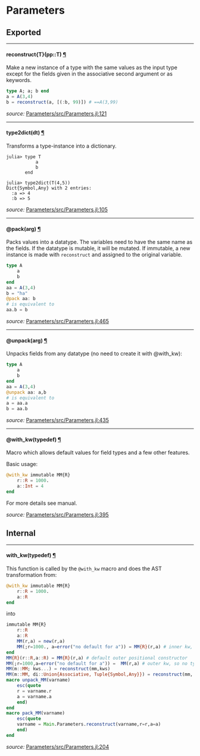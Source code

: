 # Parameters

## Exported

---

<a id="method__reconstruct.1" class="lexicon_definition"></a>
#### reconstruct{T}(pp::T) [¶](#method__reconstruct.1)
Make a new instance of a type with the same values as
the input type except for the fields given in the associative
second argument or as keywords.

```julia
type A; a; b end
a = A(3,4)
b = reconstruct(a, [(:b, 99)]) # ==A(3,99)
```


*source:*
[Parameters/src/Parameters.jl:121](https://github.com/mauro3/Parameters.jl/tree/d47268be8183101ba96fd82a7622be331dd1ab17/src/Parameters.jl#L121)

---

<a id="method__type2dict.1" class="lexicon_definition"></a>
#### type2dict(dt) [¶](#method__type2dict.1)
Transforms a type-instance into a dictionary.

```
julia> type T
           a
           b
       end

julia> type2dict(T(4,5))
Dict{Symbol,Any} with 2 entries:
  :a => 4
  :b => 5
```


*source:*
[Parameters/src/Parameters.jl:105](https://github.com/mauro3/Parameters.jl/tree/d47268be8183101ba96fd82a7622be331dd1ab17/src/Parameters.jl#L105)

---

<a id="macro___pack.1" class="lexicon_definition"></a>
#### @pack(arg) [¶](#macro___pack.1)
Packs values into a datatype.  The variables need to have the same
name as the fields.  If the datatype is mutable, it will be mutated.
If immutable, a new instance is made with `reconstruct` and assigned
to the original variable.

```julia
type A
    a
    b
end
aa = A(3,4)
b = "ha"
@pack aa: b
# is equivalent to
aa.b = b
```


*source:*
[Parameters/src/Parameters.jl:465](https://github.com/mauro3/Parameters.jl/tree/d47268be8183101ba96fd82a7622be331dd1ab17/src/Parameters.jl#L465)

---

<a id="macro___unpack.1" class="lexicon_definition"></a>
#### @unpack(arg) [¶](#macro___unpack.1)
Unpacks fields from any datatype (no need to create it with @with_kw):

```julia
type A
    a
    b
end
aa = A(3,4)
@unpack aa: a,b
# is equivalent to
a = aa.a
b = aa.b
```


*source:*
[Parameters/src/Parameters.jl:435](https://github.com/mauro3/Parameters.jl/tree/d47268be8183101ba96fd82a7622be331dd1ab17/src/Parameters.jl#L435)

---

<a id="macro___with_kw.1" class="lexicon_definition"></a>
#### @with_kw(typedef) [¶](#macro___with_kw.1)
Macro which allows default values for field types and a few other features.

Basic usage:

```julia
@with_kw immutable MM{R}
    r::R = 1000.
    a::Int = 4
end
```

For more details see manual.


*source:*
[Parameters/src/Parameters.jl:395](https://github.com/mauro3/Parameters.jl/tree/d47268be8183101ba96fd82a7622be331dd1ab17/src/Parameters.jl#L395)

## Internal

---

<a id="method__with_kw.1" class="lexicon_definition"></a>
#### with_kw(typedef) [¶](#method__with_kw.1)
This function is called by the `@with_kw` macro and does the AST transformation from:

```julia
@with_kw immutable MM{R}
    r::R = 1000.
    a::R
end
```

into

```julia
immutable MM{R}
    r::R
    a::R
    MM(r,a) = new(r,a)
    MM(;r=1000., a=error("no default for a")) = MM{R}(r,a) # inner kw, type-paras are required when calling
end
MM{R}(r::R,a::R) = MM{R}(r,a) # default outer positional constructor
MM(;r=1000,a=error("no default for a")) =  MM(r,a) # outer kw, so no type-paras are needed when calling
MM(m::MM; kws...) = reconstruct(mm,kws)
MM(m::MM, di::Union{Associative, Tuple{Symbol,Any}}) = reconstruct(mm, di)
macro unpack_MM(varname)
    esc(quote
    r = varname.r
    a = varname.a
    end)
end
macro pack_MM(varname)
    esc(quote
    varname = Main.Parameters.reconstruct(varname,r=r,a=a)
    end)
end
```


*source:*
[Parameters/src/Parameters.jl:204](https://github.com/mauro3/Parameters.jl/tree/d47268be8183101ba96fd82a7622be331dd1ab17/src/Parameters.jl#L204)

